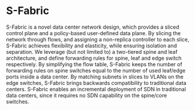 # S-Fabric
 
S-Fabric is a novel data center network design, which provides a sliced control plane and a policy-based user-defined data plane. By slicing the network through flows, and assigning a non-replica controller to each slice, S-Fabric achieves flexibility and elasticity, while ensuring isolation and separation. We leverage (but not limited to) a two-tiered spine and leaf architecture, and define forwarding rules for spine, leaf and edge switch respectively. By simplifying the flow table, S-Fabric keeps the number of forwarding rules on spine switches equal to the number of used leaf/edge ports inside a data center. By matching subnets in slices to VLANs on the edge switches, S-Fabric brings backwards compatibility to traditional data centers. S-Fabric enables an incremental deployment of SDN in traditional data centers, since it requires no SDN capability on the spine/core switches.

